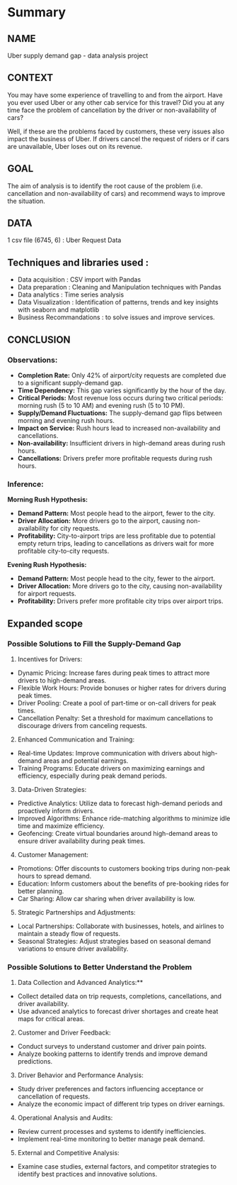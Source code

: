 # Summary 

## NAME
Uber supply demand gap - data analysis project

## CONTEXT
You may have some experience of travelling to and from the airport. Have you ever used Uber or any other cab service for this travel? Did you at any time face the problem of cancellation by the driver or non-availability of cars?

Well, if these are the problems faced by customers, these very issues also impact the business of Uber. If drivers cancel the request of riders or if cars are unavailable, Uber loses out on its revenue.

## GOAL 
The aim of analysis is to identify the root cause of the problem (i.e. cancellation and non-availability of cars) and recommend ways to improve the situation.

## DATA 
1 csv file (6745, 6) : Uber Request Data

## Techniques and libraries used : 
- Data acquisition : CSV import with Pandas
- Data preparation : Cleaning and Manipulation techniques with Pandas
- Data analytics : Time series analysis
- Data Visualization : Identification of patterns, trends and key insights with seaborn and matplotlib
- Business Recommandations : to solve issues and improve services.   


## CONCLUSION


### Observations:

- **Completion Rate:** Only 42% of airport/city requests are completed due to a significant supply-demand gap.
- **Time Dependency:** This gap varies significantly by the hour of the day.
- **Critical Periods:** Most revenue loss occurs during two critical periods: morning rush (5 to 10 AM) and evening rush (5 to 10 PM).
- **Supply/Demand Fluctuations:** The supply-demand gap flips between morning and evening rush hours.
- **Impact on Service:** Rush hours lead to increased non-availability and cancellations.
- **Non-availability:** Insufficient drivers in high-demand areas during rush hours.
- **Cancellations:** Drivers prefer more profitable requests during rush hours.

### Inference:

**Morning Rush Hypothesis:**

- **Demand Pattern:** Most people head to the airport, fewer to the city.
- **Driver Allocation:** More drivers go to the airport, causing non-availability for city requests.
- **Profitability:** City-to-airport trips are less profitable due to potential empty return trips, leading to cancellations as drivers wait for more profitable city-to-city requests.

**Evening Rush Hypothesis:**

- **Demand Pattern:** Most people head to the city, fewer to the airport.
- **Driver Allocation:** More drivers go to the city, causing non-availability for airport requests.
- **Profitability:** Drivers prefer more profitable city trips over airport trips.


## Expanded scope

### Possible Solutions to Fill the Supply-Demand Gap

1) Incentives for Drivers:

- Dynamic Pricing: Increase fares during peak times to attract more drivers to high-demand areas.
- Flexible Work Hours: Provide bonuses or higher rates for drivers during peak times.
- Driver Pooling: Create a pool of part-time or on-call drivers for peak times.
- Cancellation Penalty: Set a threshold for maximum cancellations to discourage drivers from canceling requests.

2) Enhanced Communication and Training:

- Real-time Updates: Improve communication with drivers about high-demand areas and potential earnings.
- Training Programs: Educate drivers on maximizing earnings and efficiency, especially during peak demand periods.

3) Data-Driven Strategies:

- Predictive Analytics: Utilize data to forecast high-demand periods and proactively inform drivers.
- Improved Algorithms: Enhance ride-matching algorithms to minimize idle time and maximize efficiency.
- Geofencing: Create virtual boundaries around high-demand areas to ensure driver availability during peak times.

4) Customer Management:

- Promotions: Offer discounts to customers booking trips during non-peak hours to spread demand.
- Education: Inform customers about the benefits of pre-booking rides for better planning.
- Car Sharing: Allow car sharing when driver availability is low.

5) Strategic Partnerships and Adjustments:

- Local Partnerships: Collaborate with businesses, hotels, and airlines to maintain a steady flow of requests.
- Seasonal Strategies: Adjust strategies based on seasonal demand variations to ensure driver availability.


### Possible Solutions to Better Understand the Problem

1) Data Collection and Advanced Analytics:**

- Collect detailed data on trip requests, completions, cancellations, and driver availability.
- Use advanced analytics to forecast driver shortages and create heat maps for critical areas.

2) Customer and Driver Feedback:

- Conduct surveys to understand customer and driver pain points.
- Analyze booking patterns to identify trends and improve demand predictions.

3) Driver Behavior and Performance Analysis:

- Study driver preferences and factors influencing acceptance or cancellation of requests.
- Analyze the economic impact of different trip types on driver earnings.

4) Operational Analysis and Audits:

- Review current processes and systems to identify inefficiencies.
- Implement real-time monitoring to better manage peak demand.

5) External and Competitive Analysis:

- Examine case studies, external factors, and competitor strategies to identify best practices and innovative solutions.
